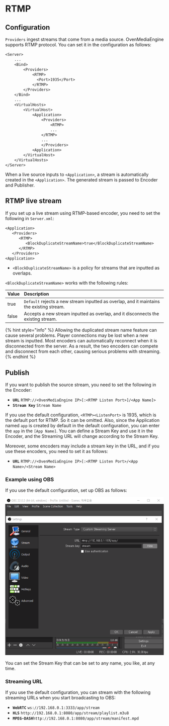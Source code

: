 # RTMP

## Configuration

`Providers` ingest streams that come from a media source. OvenMediaEngine supports RTMP protocol. You can set it in the configuration as follows:

```markup
<Server>
	...
	<Bind>
		<Providers>
			<RTMP>
			  <Port>1935</Port>
			</RTMP>
		</Providers>
	</Bind>
	...
	<VirtualHosts>
		<VirtualHost>
			<Application>
				<Providers>
					<RTMP>
			    	...
			    </RTMP>
			    ...
				</Providers>
			<Application>
		</VirtualHost>
	</VirtualHosts>
</Server>
```

When a live source inputs to `<Application>`, a stream is automatically created in the `<Application>`. The generated stream is passed to Encoder and Publisher.

## RTMP live stream

If you set up a live stream using RTMP-based encoder, you need to set the following in `Server.xml`:

```markup
<Application>
   <Providers>
      <RTMP>
         <BlockDuplicateStreamName>true</BlockDuplicateStreamName>
      </RTMP>
   </Providers>
<Application>
```

* `<BlockDuplicateStreamName>` is a policy for streams that are inputted as overlaps.

`<BlockDuplicateStreamName>` works with the following rules:

| Value | Description |
| :--- | :--- |
| true | `Default` rejects a new stream inputted as overlap, and it maintains the existing stream. |
| false | Accepts a new stream inputted as overlap, and it disconnects the existing stream. |

{% hint style="info" %}
Allowing the duplicated stream name feature can cause several problems. Player connections may be lost when a new stream is inputted. Most encoders can automatically reconnect when it is disconnected from the server. As a result, the two encoders can compete and disconnect from each other, causing serious problems with streaming.
{% endhint %}

## Publish

If you want to publish the source stream, you need to set the following in the Encoder:

* **`URL`**        `RTMP://<OvenMediaEngine IP>[:<RTMP Listen Port>]/<App Name]>` 
* **`Stream Key`** `Stream Name`                                                  

If you use the default configuration, `<RTMP><ListenPort>` is 1935, which is the default port for RTMP. So it can be omitted. Also, since the Application named `app` is created by default in the default configuration, you can enter the `app` in the `[App Name]`. You can define a Stream Key and use it in the Encoder, and the Streaming URL will change according to the Stream Key.

Moreover, some encoders may include a stream key in the URL, and if you use these encoders, you need to set it as follows:

* **`URL`** `RTMP://<OvenMediaEngine IP>[:<RTMP Listen Port>/<App Name>/<Stream Name>`

### Example using OBS

If you use the default configuration, set up OBS as follows:

![](../.gitbook/assets/image%20%282%29.png)

You can set the Stream Key that can be set to any name, you like, at any time.

### Streaming URL

If you use the default configuration, you can stream with the following streaming URLs when you start broadcasting to OBS:

* **`WebRTC`**   `ws://192.168.0.1:3333/app/stream`
* **`HLS`**      `http://192.168.0.1:8080/app/stream/playlist.m3u8`
* **`MPEG-DASH`**`http://192.168.0.1:8080/app/stream/manifest.mpd`



